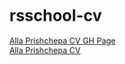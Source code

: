 # rsschool-cv
[Alla Prishchepa CV GH Page](https://allaprischepa.github.io/rsschool-cv/cv)  
[Alla Prishchepa CV](https://allaprischepa.github.io/rsschool-cv)
